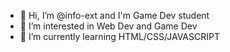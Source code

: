 - 👋 Hi, I’m @info-ext and I'm Game Dev student
- 👀 I’m interested in Web Dev and Game Dev
- 🌱 I’m currently learning HTML/CSS/JAVASCRIPT

<!---
info-ext/info-ext is a ✨ special ✨ repository because its `README.md` (this file) appears on your GitHub profile.
You can click the Preview link to take a look at your changes.
--->
